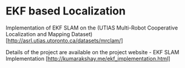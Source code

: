 # EKF based Localization

Implementation of EKF SLAM on the (UTIAS Multi-Robot Cooperative Localization and Mapping Dataset) [http://asrl.utias.utoronto.ca/datasets/mrclam/] 

Details of the project are available on the project website - EKF SLAM Implementation [http://kumarakshay.me/ekf_implementation.html]

